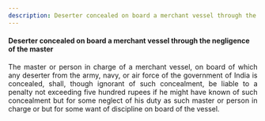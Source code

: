 ```yaml
---
description: Deserter concealed on board a merchant vessel through the negligence of the master
---
```


#### Deserter concealed on board a merchant vessel through the negligence of the master
<div style="text-align: justify">

The master or person in charge of a merchant vessel, on board of which any deserter from the army, navy, or air force of the government of India is concealed, shall, though ignorant of such concealment, be liable to a penalty not exceeding five hundred rupees if he might have known of such concealment but for some neglect of his duty as such master or person in charge or but for some want of discipline on board of the vessel.

</div>
